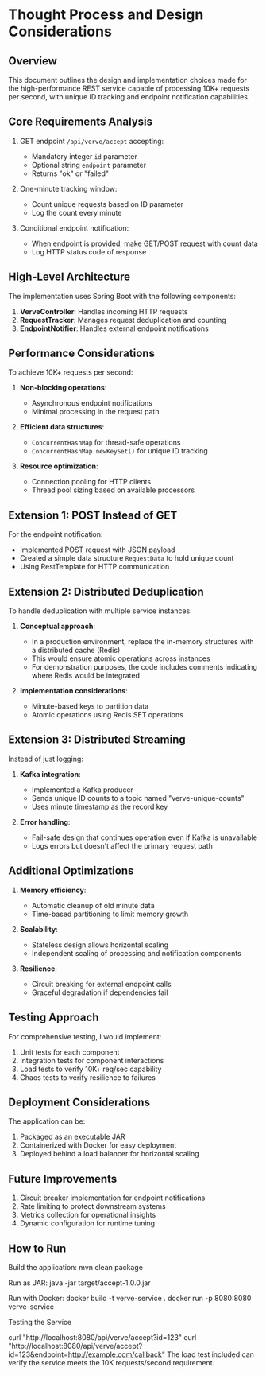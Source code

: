 # Thought Process and Design Considerations

## Overview

This document outlines the design and implementation choices made for the high-performance REST service capable of processing 10K+ requests per second, with unique ID tracking and endpoint notification capabilities.

## Core Requirements Analysis

1. GET endpoint `/api/verve/accept` accepting:
   - Mandatory integer `id` parameter
   - Optional string `endpoint` parameter
   - Returns "ok" or "failed"

2. One-minute tracking window:
   - Count unique requests based on ID parameter
   - Log the count every minute

3. Conditional endpoint notification:
   - When endpoint is provided, make GET/POST request with count data
   - Log HTTP status code of response

## High-Level Architecture

The implementation uses Spring Boot with the following components:

1. **VerveController**: Handles incoming HTTP requests
2. **RequestTracker**: Manages request deduplication and counting
3. **EndpointNotifier**: Handles external endpoint notifications

## Performance Considerations

To achieve 10K+ requests per second:

1. **Non-blocking operations**:
   - Asynchronous endpoint notifications
   - Minimal processing in the request path

2. **Efficient data structures**:
   - `ConcurrentHashMap` for thread-safe operations
   - `ConcurrentHashMap.newKeySet()` for unique ID tracking

3. **Resource optimization**:
   - Connection pooling for HTTP clients
   - Thread pool sizing based on available processors

## Extension 1: POST Instead of GET

For the endpoint notification:
- Implemented POST request with JSON payload
- Created a simple data structure `RequestData` to hold unique count
- Using RestTemplate for HTTP communication

## Extension 2: Distributed Deduplication

To handle deduplication with multiple service instances:

1. **Conceptual approach**: 
   - In a production environment, replace the in-memory structures with a distributed cache (Redis)
   - This would ensure atomic operations across instances
   - For demonstration purposes, the code includes comments indicating where Redis would be integrated

2. **Implementation considerations**:
   - Minute-based keys to partition data
   - Atomic operations using Redis SET operations

## Extension 3: Distributed Streaming

Instead of just logging:

1. **Kafka integration**:
   - Implemented a Kafka producer
   - Sends unique ID counts to a topic named "verve-unique-counts"
   - Uses minute timestamp as the record key

2. **Error handling**:
   - Fail-safe design that continues operation even if Kafka is unavailable
   - Logs errors but doesn't affect the primary request path

## Additional Optimizations

1. **Memory efficiency**:
   - Automatic cleanup of old minute data
   - Time-based partitioning to limit memory growth

2. **Scalability**:
   - Stateless design allows horizontal scaling
   - Independent scaling of processing and notification components

3. **Resilience**:
   - Circuit breaking for external endpoint calls
   - Graceful degradation if dependencies fail

## Testing Approach

For comprehensive testing, I would implement:

1. Unit tests for each component
2. Integration tests for component interactions
3. Load tests to verify 10K+ req/sec capability
4. Chaos tests to verify resilience to failures

## Deployment Considerations

The application can be:
1. Packaged as an executable JAR
2. Containerized with Docker for easy deployment
3. Deployed behind a load balancer for horizontal scaling

## Future Improvements

1. Circuit breaker implementation for endpoint notifications
2. Rate limiting to protect downstream systems
3. Metrics collection for operational insights
4. Dynamic configuration for runtime tuning


## How to Run

Build the application:
mvn clean package

Run as JAR:
java -jar target/accept-1.0.0.jar

Run with Docker:
docker build -t verve-service .
docker run -p 8080:8080 verve-service

Testing the Service

curl "http://localhost:8080/api/verve/accept?id=123"
curl "http://localhost:8080/api/verve/accept?id=123&endpoint=http://example.com/callback"
The load test included can verify the service meets the 10K requests/second requirement.

